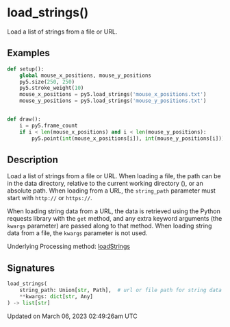 # load_strings()

Load a list of strings from a file or URL.

## Examples

<div class="example-table">

<div class="example-row"><div class="example-cell-image">

</div><div class="example-cell-code">

```python
def setup():
    global mouse_x_positions, mouse_y_positions
    py5.size(250, 250)
    py5.stroke_weight(10)
    mouse_x_positions = py5.load_strings('mouse_x_positions.txt')
    mouse_y_positions = py5.load_strings('mouse_y_positions.txt')


def draw():
    i = py5.frame_count
    if i < len(mouse_x_positions) and i < len(mouse_y_positions):
        py5.point(int(mouse_x_positions[i]), int(mouse_y_positions[i]))
```

</div></div>

</div>

## Description

Load a list of strings from a file or URL. When loading a file, the path can be in the data directory, relative to the current working directory ([](sketch_sketch_path)), or an absolute path. When loading from a URL, the `string_path` parameter must start with `http://` or `https://`.

When loading string data from a URL, the data is retrieved using the Python requests library with the `get` method, and any extra keyword arguments (the `kwargs` parameter) are passed along to that method. When loading string data from a file, the `kwargs` parameter is not used.

Underlying Processing method: [loadStrings](https://processing.org/reference/loadStrings_.html)

## Signatures

```python
load_strings(
    string_path: Union[str, Path],  # url or file path for string data file
    **kwargs: dict[str, Any]
) -> list[str]
```

Updated on March 06, 2023 02:49:26am UTC
